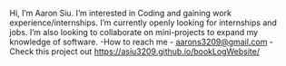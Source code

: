 Hi, I’m Aaron Siu. I’m interested in Coding and gaining work experience/internships. I’m currently openly looking for internships and jobs. I’m also looking to collaborate on mini-projects to expand my knowledge of software.
-How to reach me - aarons3209@gmail.com
-Check this project out https://asiu3209.github.io/bookLogWebsite/
